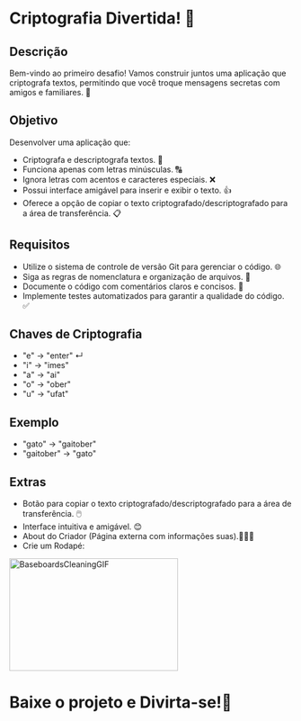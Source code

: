 # Criptografia Divertida! 🤫

## Descrição

Bem-vindo ao primeiro desafio! Vamos construir juntos uma aplicação que criptografa textos, permitindo que você troque mensagens secretas com amigos e familiares. 🙌

## Objetivo

Desenvolver uma aplicação que:

- Criptografa e descriptografa textos. 🔐
- Funciona apenas com letras minúsculas. 🔠
- Ignora letras com acentos e caracteres especiais. ❌
- Possui interface amigável para inserir e exibir o texto. 👍
- Oferece a opção de copiar o texto criptografado/descriptografado para a área de transferência. 📋

## Requisitos

- Utilize o sistema de controle de versão Git para gerenciar o código. 🌐
- Siga as regras de nomenclatura e organização de arquivos. ️📁
- Documente o código com comentários claros e concisos. 💬
- Implemente testes automatizados para garantir a qualidade do código. ✅

## Chaves de Criptografia

- "e" -> "enter" ↵
- "i" -> "imes"
- "a" -> "ai"
- "o" -> "ober"
- "u" -> "ufat"

## Exemplo

- "gato" -> "gaitober"
- "gaitober" -> "gato"

## Extras

- Botão para copiar o texto criptografado/descriptografado para a área de transferência. 🖱️
- Interface intuitiva e amigável. 😊
- About do Criador (Página externa com informações suas).👨🏻‍💻
- Crie um Rodapé:
<img src="https://github.com/MessiasSavio/decodificador-genial/assets/150685178/9d77ad80-a276-4ca6-88b0-27394f81ff76" width="300" height="200" alt="BaseboardsCleaningGIF">

# Baixe o projeto e Divirta-se!🎉

